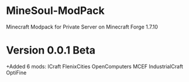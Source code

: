 # MineSoul-ModPack
Minecraft Modpack for Private Server on Minecraft Forge 1.7.10
# Version 0.0.1 Beta
+Added 6 mods:
ICraft
FlenixCities
OpenComputers
MCEF
IndustrialCraft
OptiFine
